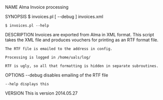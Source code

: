 NAME
    Alma Invoice processing

SYNOPSIS
    $ invoices.pl [ --debug ] invoices.xml

    $ invoices.pl --help

DESCRIPTION
    Invoices are exported from Alma in XML format. This script takes the XML
    file and produces vouchers for printing as an RTF format file.

    The RTF file is emailed to the address in config.

    Processing is logged in /home/uals/log/

    RTF is ugly, so all that formatting is hidden in separate subroutines.

OPTIONS
    --debug disables emailing of the RTF file

    --help displays this

VERSION
    This is version 2014.05.27

